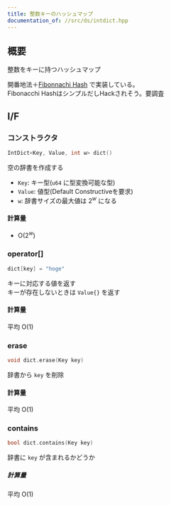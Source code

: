 ```yaml
---
title: 整数キーのハッシュマップ
documentation_of: //src/ds/intdict.hpp
---
```


## 概要

整数をキーに持つハッシュマップ

開番地法＋[Fibonnachi Hash](https://en.wikipedia.org/wiki/Hash_function#Fibonacci_hashing) で実装している。  
Fibonacchi HashはシンプルだしHackされそう。要調査

## I/F

### コンストラクタ

```cpp
IntDict<Key, Value, int w> dict()
```

空の辞書を作成する

- `Key`: キー型(`u64` に型変換可能な型)
- `Value`: 値型(Default Constructiveを要求)
- `w`: 辞書サイズの最大値は $2^w$ になる

#### 計算量

- $\mathrm{O}(2^w)$

### operator[]

```cpp
dict[key] = "hoge"
```

キーに対応する値を返す  
キーが存在しないときは `Value{}` を返す

#### 計算量

平均 $\mathrm{O}(1)$

### erase

```cpp
void dict.erase(Key key)
```

辞書から `key` を削除

#### 計算量

平均 $\mathrm{O}(1)$

### contains

```cpp
bool dict.contains(Key key)
```

辞書に `key` が含まれるかどうか

##### 計算量

平均 $\mathrm{O}(1)$

